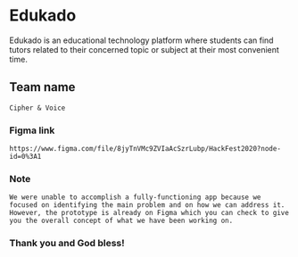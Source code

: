# Edukado

Edukado is an educational technology platform where students can find tutors related to their concerned topic or subject at their most convenient time.

## Team name
```
Cipher & Voice
```

### Figma link
```
https://www.figma.com/file/8jyTnVMc9ZVIaAcSzrLubp/HackFest2020?node-id=0%3A1
```

### Note
```
We were unable to accomplish a fully-functioning app because we focused on identifying the main problem and on how we can address it. However, the prototype is already on Figma which you can check to give you the overall concept of what we have been working on. 
```

### Thank you and God bless!
